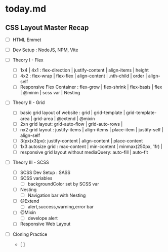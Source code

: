 # today.md

## CSS Layout Master Recap

- [ ] HTML Emmet

- [ ] Dev Setup : NodeJS, NPM, Vite

- [ ] Theory I - Flex

  - [ ] 1x4 | 4x1 : flex-direction | justify-content | align-items | height
  - [ ] 4x2 : flex-wrap | flex-flex | align-content | .nth-child | order | align-self
  - [ ] Responsive Flex Container : flex-grow | flex-shrink | flex-basis | flex
        | @minin | scss var | Nesting

- [ ] Theory II - Grid

  - [ ] basic grid layout of website : grid | grid-template | grid-template-area |
        grid-area | @extend | @mixin
  - [ ] 2xn grid layout:
        grid-auto-flow | grid-auto-rows |
  - [ ] nx2 grid layout : justify-items | align-items | place-item | justify-self |
        align-self
  - [ ] 3(px)x3(px): justify-content | align-content | place-content
  - [ ] 1x3 autosize grid : max-content | min-content | minmax(250px, 1fr) |
  - [ ] responsive grid layout without mediaQuery: auto-fill | auto-fit

- [ ] Theory III - SCSS

  - [ ] SCSS Dev Setup : SASS
  - [ ] SCSS variables
    - [ ] backgroundColor set by SCSS var
  - [ ] Nesting
    - [ ] Navigation bar with Nesting
  - [ ] @Extend
    - [ ] alert,success,warning,error bar
  - [ ] @Mixin
    - [ ] develope alert
  - [ ] Responsive Web Layout

- [ ] Cloning Practice
  - [ ]
